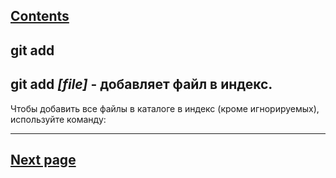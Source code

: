 [Contents](./readme.md)
---
## git add

## git add *[file]* - добавляет файл в индекс.

Чтобы добавить все файлы в каталоге в индекс (кроме игнорируемых), используйте команду: 



---
[Next page](./push.md)
---
